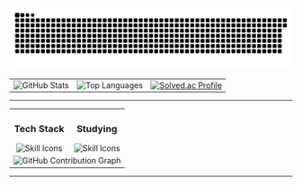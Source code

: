 <div align="center">
  <picture>
    <source media="(prefers-color-scheme: dark)" srcset="https://raw.githubusercontent.com/naim-kim/naim-kim/output/github-contribution-grid-snake-dark.svg">
    <source media="(prefers-color-scheme: light)" srcset="https://raw.githubusercontent.com/naim-kim/naim-kim/output/github-contribution-grid-snake.svg">
    <img alt="github contribution grid snake animation" src="https://raw.githubusercontent.com/naim-kim/naim-kim/output/github-contribution-grid-snake.svg">
  </picture>
 </div>

<table align="center">
  <tr>
    <td align="left">
      <img width="390" src="[https://github-readme-stats.vercel.app/api?username=naim-kim&show_icons=true&theme=transparent&count_private=true&hide_border=true](https://github-readme-stats-sigma-five.vercel.app/api?username=naim-kim&show_icons=true&theme=transparent&count_private=true&hide_border=true)" alt="GitHub Stats" />
    </td>
    <td align="center">
      <img width="390" src="https://github-readme-stats-naim-kims-projects.vercel.app/api/top-langs/?username=naim-kim&layout=compact&theme=transparent&show_icons=true&hide_border=true" alt="Top Languages" />
    </td>
    <td>
      <a href="https://solved.ac/profile/naimkim">
      <img src="http://mazassumnida.wtf/api/v2/generate_badge?boj=naimkim" width="390" alt="Solved.ac Profile">
      </a>
    </td>
  </tr>
</table>

---

<table>
  <tr>
    <td align="center">
      <h3 align="center">Tech Stack</h3>
        <img src="https://skillicons.dev/icons?i=java,cpp,c,js,html,css,dart,spring,mysql" alt="Skill Icons" />
    </td>
    <td align="center">
      <h3 align="center">Studying</h3>
      <img src="https://skillicons.dev/icons?i=typescript,nodejs,java,spring,mysql" alt="Skill Icons" />
    </td>
  </tr>
  <tr>
    <td colspan="2" align="center">
      <img src="https://github-readme-activity-graph.vercel.app/graph?username=naim-kim&theme=react-dark&hide_border=true" alt="GitHub Contribution Graph" />
    </td>
  </tr>
</table>

---
